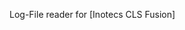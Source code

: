 Log-File reader for [Inotecs CLS Fusion]

[InoTec CLS Fusion]: https://www.inotec-licht.de/produkte/geraete-und-module/cls-fusion/
